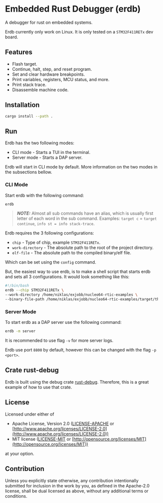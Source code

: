 # Embedded Rust Debugger (erdb)

A debugger for rust on embedded systems.

Erdb currently only work on Linux.
It is only tested on a `STM32F411RETx` dev board.

## Features
* Flash target.
* Continue, halt, step, and reset program.
* Set and clear hardware breakpoints.
* Print variables, registers, MCU status, and more.
* Print stack trace.
* Disassemble machine code.

## Installation

```sh
cargo install --path .
```

## Run

Erdb has the two following modes:

* CLI mode - Starts a TUI in the terminal.
* Server mode - Starts a DAP server.

Erdb will start in CLI mode by default.
More information on the two modes in the subsections bellow.

### CLI Mode

Start erdb with the following command:

```sh
erdb
```

> **_NOTE:_** Almost all sub commands have an alias, which is usually first letter of each word in the sub command. Examples: `target c` = `target continue`, `info st = info stack-trace`.

Erdb requires the $3$ following configurations:
 * `chip` - Type of chip, example `STM32F411RETx`.
* `work-directory` - The absolute path to the root of the project directory.
* `elf-file` - The absolute path to the compiled binary/elf file.

Which can be set using the `config` command.


But, the easiest way to use erdb, is to make a shell script that starts erdb and sets all $3$ configurations. It would look something like this:

```bash
#!/bin/bash
erdb --chip STM32F411RETx \
--work-directory /home/niklas/exjobb/nucleo64-rtic-examples \
--binary-file-path /home/niklas/exjobb/nucleo64-rtic-examples/target/thumbv7em-none-eabi/debug/nucleo-rtic-blinking-led
```

### Server Mode

To start erdb as a DAP server use the following command:

```sh
erdb -m server
```

It is recommended to use flag `-v` for more server logs.

Erdb use port `8800` by default, however this can be changed with the flag `-p <port>`.

## Crate rust-debug

Erdb is built using the debug crate [rust-debug](https://github.com/Blinningjr/rust-debug).
Therefore, this is a great example of how to use that crate.

## License

Licensed under either of

* Apache License, Version 2.0
   ([LICENSE-APACHE](LICENSE-APACHE) or [http://www.apache.org/licenses/LICENSE-2.0](http://www.apache.org/licenses/LICENSE-2.0))
* MIT license
   ([LICENSE-MIT](LICENSE-MIT) or [http://opensource.org/licenses/MIT](http://opensource.org/licenses/MIT))

at your option.

## Contribution

Unless you explicitly state otherwise, any contribution intentionally submitted
for inclusion in the work by you, as defined in the Apache-2.0 license, shall be
dual licensed as above, without any additional terms or conditions.


